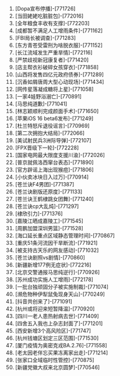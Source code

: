 
1. [Dopa宣布停播]-[771726]
1. [当田姥姥吃脏脏包]-[772016]
1. [全年粮食丰收有支撑]-[772203]
1. [成都暂不满足人工增雨条件]-[771162]
1. [FBI局长被调查]-[771283]
1. [东方青苍受雷刑为啥脱衣服]-[771152]
1. [长江流域发生严重旱情]-[772116]
1. [严禁歧视新冠康复者]-[771420]
1. [店主帮衣衫破碎女孩穿衣]-[771858]
1. [山西将发售四亿元政府债券]-[771289]
1. [沉香如屑唐周大型心动现场]-[771434]
1. [网传星落凝成糖将上星]-[771058]
1. [一家4娃野浴溺亡]-[770891]
1. [马思纯道歉]-[771041]
1. [林志颖顺利完成颜面手术]-[771650]
1. [苹果iOS 16 beta6发布]-[771249]
1. [杜兰特怒斥退役谣言]-[770969]
1. [第二次拥抱大结局]-[772066]
1. [美试射民兵3洲际导弹]-[772107]
1. [FPX晋级下一轮]-[772228]
1. [国家电网最大限度支援川渝]-[772026]
1. [普京就佩洛西窜台表态]-[771890]
1. [官方辟谣上海出现猴痘]-[771806]
1. [小伙卖冰块日入过万]-[770914]
1. [苍兰诀F4男团]-[771387]
1. [苍兰诀剧版还原度]-[771133]
1. [苍兰诀王鹤棣跳女团舞]-[771240]
1. [苍兰诀cp大乱炖]-[771297]
1. [棣欣引力]-[771376]
1. [嘉陵江晒成嘉陵工]-[771545]
1. [周鹏加盟深圳男篮]-[771528]
1. [海口延长重点区域静态管理时间]-[770867]
1. [重庆51条河流因干旱断流]-[771921]
1. [被支持古天乐的网友感动]-[771032]
1. [苍兰诀剧照vs剧情]-[770860]
1. [新疆新增177例无症状]-[772216]
1. [北京交警通报马思纯逆行]-[770926]
1. [苏州成功实施人工增雨]-[772178]
1. [一批台独顽固分子被实施制裁]-[771074]
1. [濒危物种伊犁鼠兔现身天山]-[770249]
1. [抖音共创来了]-[771091]
1. [杭州或将迎来短暂降温]-[770920]
1. [四川一老人患热射病去世]-[771409]
1. [四舍五入我也上杂志封面了]-[771201]
1. [西安新增3个高风险区]-[771747]
1. [杭州钱塘区划定三区范围]-[771530]
1. [厦门疫情为奥密克戎BA.2.76]-[771558]
1. [老太因老伴忘买果冻离家出走]-[771214]
1. [张家口全域临时性管控]-[770875]
1. [新疆党徽大叔来北京圆梦]-[770546]